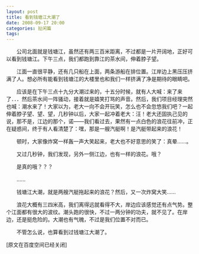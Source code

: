 ```yaml
---
layout: post
title: 看到钱塘江大潮了
date: 2008-09-17 20:00
categories: 扯闲篇
tags: 
---
```


　　公司北面就是钱塘江，虽然还有两三百米距离，不过都是一片开阔地，正好可以看到钱塘江。下午三点，我们都跑到靠江的茶水间，伸着脖子望。

　　江面一直很平静，还有几只船在上面，两条游船在排位置。江岸边上黑压压挤满了人。想必所有能看到钱塘江的大楼里也和我们一样挤满了净是期待的眼睛吧。

<!-- more -->



　　应该是在下午三点十九分大潮过来的，十五分时候，就有人大喊：来了来了．．．然后茶水间一阵骚动，接着就是嬉笑打骂的声音。然后，我们项目经理突然也喊：潮水来了！大家以为，老大一向不会开玩笑，怎么也不会忽悠我们吧？一起伸着脖子望、望、望，几秒钟以后，大家一起冲着老大：汪！老大还固执己见的说，那不是，江边的那个，诺——我们看过去，果然有一点白色的浪花往前冲，正在疑惑间，终于有人看清楚了：嘿，那是一艘汽艇啊！是汽艇带起来的浪花！

　　顿时，大家像炸窝一样轰一声大笑起来，老大也不好意思的笑了：真晕……。

　　又过几秒钟，我们发现，另外一侧江边，也有一样的浪花。哦？

　　是真的哦？？？

　　……

　　钱塘江大潮，就是两艘汽艇拖起来的浪花？然后，又一次炸窝大笑……

　　浪花大概有三四米高，我们离得远就看得不大，岸边应该感觉还有点气势。整个江面都有很大的波纹。潮头跑的很快，不过一两分钟的功夫，就不见了。在岸边，还是挺危险的。大潮也有气魄，不过是我们位置不对而已。

　　不管怎么说，也算看到过钱塘江大潮了。

[原文在百度空间已经关闭]

